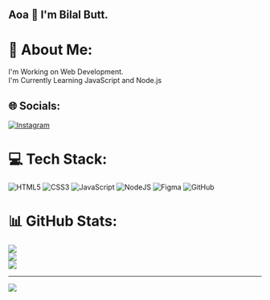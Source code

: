 ## Aoa 👋 I'm Bilal Butt.

# 💫 About Me:
 I'm Working on Web Development.<br>I'm Currently Learning JavaScript and Node.js


## 🌐 Socials:
[![Instagram](https://img.shields.io/badge/Instagram-%23E4405F.svg?logo=Instagram&logoColor=white)](https://instagram.com/bilalbutt_02) 

# 💻 Tech Stack:
![HTML5](https://img.shields.io/badge/html5-%23E34F26.svg?style=for-the-badge&logo=html5&logoColor=white) ![CSS3](https://img.shields.io/badge/css3-%231572B6.svg?style=for-the-badge&logo=css3&logoColor=white) ![JavaScript](https://img.shields.io/badge/javascript-%23323330.svg?style=for-the-badge&logo=javascript&logoColor=%23F7DF1E) ![NodeJS](https://img.shields.io/badge/node.js-6DA55F?style=for-the-badge&logo=node.js&logoColor=white) ![Figma](https://img.shields.io/badge/figma-%23F24E1E.svg?style=for-the-badge&logo=figma&logoColor=white) ![GitHub](https://img.shields.io/badge/github-%23121011.svg?style=for-the-badge&logo=github&logoColor=white)
# 📊 GitHub Stats:
![](https://github-readme-stats.vercel.app/api?username=Programming-with-Bilal&theme=radical&hide_border=false&include_all_commits=false&count_private=false)<br/>
![](https://nirzak-streak-stats.vercel.app/?user=Programming-with-Bilal&theme=radical&hide_border=false)<br/>
![](https://github-readme-stats.vercel.app/api/top-langs/?username=Programming-with-Bilal&theme=radical&hide_border=false&include_all_commits=false&count_private=false&layout=compact)

---
[![](https://visitcount.itsvg.in/api?id=Programming-with-Bilal&icon=0&color=0)](https://visitcount.itsvg.in)
